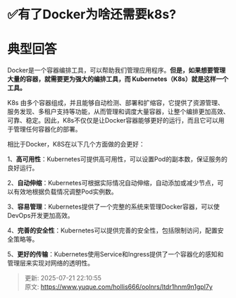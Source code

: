 # ✅有了Docker为啥还需要k8s?

# 典型回答


Docker是一个容器编排工具，可以帮助我们管理应用程序。**但是，如果想要管理大量的容器，就需要更为强大的编排工具，而 Kubernetes（K8s）就是这样一个工具。**



K8s 由多个容器组成，并且能够自动检测、部署和扩缩容，它提供了资源管理、服务发现、多租户支持等功能，从而管理和调度大量容器，让整个编排更加高效、可靠、稳定。因此，K8s不仅仅是让Docker容器能够更好的运行，而且它可以用于管理任何容器化的部署。



相比于Docker，K8S在以下几个方面做的会更好：



1、**高可用性**：Kubernetes可提供高可用性，可以设置Pod的副本数，保证服务的良好运行。 

2、**自动伸缩**：Kubernetes可根据实际情况自动伸缩，自动添加或减少节点，可以有效地根据负载情况调整Pod实例数。 

3、**容易管理**：Kubernetes提供了一个完整的系统来管理Docker容器，可以使DevOps开发更加高效。 

4、**完善的安全性**：Kubernetes可以提供完善的安全性，包括限制访问，配置安全策略等。 

5、**更好的传输**：Kubernetes使用Service和Ingress提供了一个容器化的感知和管理层来实现对网络的透明性。



> 更新: 2025-07-21 22:10:55  
> 原文: <https://www.yuque.com/hollis666/oolnrs/ltdr1hnm9n1gpl7y>